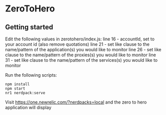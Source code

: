 # ZeroToHero

## Getting started

Edit the following values in zerotohero/index.js:
line 16 -  accountId, set to your account id (also remove quotations)
line 21 - set like clause to the name/pattern of the application(s) you would like to monitor
line 26 - set like clause to the name/pattern of the proxies(s) you would like to monitor
line 31 - set like clause to the name/pattern of the services(s) you would like to monitor

Run the following scripts:

```
npm install
npm start
nr1 nerdpack:serve
```

Visit https://one.newrelic.com/?nerdpacks=local and the zero to hero application will display

